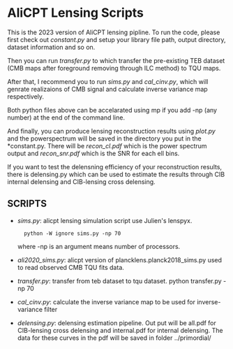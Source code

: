# AliCPT Lensing Scripts
This is the 2023 version of AliCPT lensing pipline. To run the code, please first check out *constant.py* and setup your library file path, output directory, dataset information and so on.

Then you can run *transfer.py* to which transfer the pre-existing TEB dataset (CMB maps after foreground removing through ILC method) to TQU maps.

After that, I recommend you to run *sims.py* and *cal_cinv.py*, which will genrate realizaions of CMB signal and calculate inverse variance map respectively.

Both python files above can be accelarated using mp if you add -np (any number) at the end of the command line.

And finally, you can produce lensing reconstruction results using *plot.py* and the powerspectrum will be saved in the directory you put in the *constant.py. There will be *recon_cl.pdf*  which is the power spectrum output and *recon_snr.pdf* which is the SNR for each ell bins.

If you want to test the delensning efficiency of your reconstruction results, there is delensing.py which can be used to estimate the results through CIB internal delensing and CIB-lensing cross delensing.

## SCRIPTS

- *sims.py*: alicpt lensing simulation script use Julien's lenspyx.
        
        python -W ignore sims.py -np 70

  where -np is an argument means number of processors.

- *ali2020_sims.py*: alicpt version of plancklens.planck2018_sims.py used to read observed CMB TQU fits data.
- *transfer.py*: transfer from teb dataset to tqu dataset.
        python transfer.py -np 70
- *cal_cinv.py*: calculate the inverse variance map to be used for inverse-variance filter
- *delensing.py*: delensing estimation pipeline. Out put will be all.pdf for CIB-lensing cross delensing and internal.pdf for internal delensing. The data for these curves in the pdf will be saved in folder ../primordial/
  
